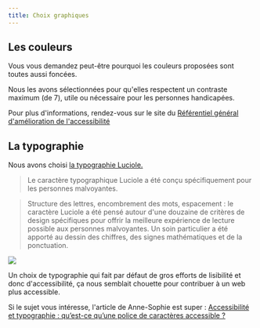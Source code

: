 ```yaml
---
title: Choix graphiques
---
```

## Les couleurs

Vous vous demandez peut-être pourquoi les couleurs proposées sont toutes aussi foncées.

Nous les avons sélectionnées pour qu'elles respectent un contraste maximum (de 7), utile ou nécessaire pour les personnes handicapées. 

Pour plus d'informations, rendez-vous sur le site du [Référentiel général d'amélioration de l'accessibilité](https://accessibilite.numerique.gouv.fr/methode/criteres-et-tests/#3.2)

## La typographie

Nous avons choisi [la typographie Luciole.](http://www.luciole-vision.com/)

> Le caractère typographique Luciole a été conçu spécifiquement pour les personnes malvoyantes. 

> Structure des lettres, encombrement des mots, espacement : le caractère Luciole a été pensé autour d'une douzaine de critères de design spécifiques pour offrir la meilleure expérience de lecture possible aux personnes malvoyantes. Un soin particulier a été apporté au dessin des chiffres, des signes mathématiques et de la ponctuation.

![](http://www.luciole-vision.com/images/about/luciole-typeface-01.jpg)


Un choix de typographie qui fait par défaut de gros efforts de lisibilité et donc d'accessibilité, ça nous semblait chouette pour contribuer à un web plus accessible.

Si le sujet vous intéresse, l'article de Anne-Sophie est super : [Accessibilité et typographie : qu’est-ce qu’une police de caractères accessible ?](https://blog.hello-bokeh.fr/2023/01/12/accessibilite-et-typographie-quest-ce-quune-police-de-caracteres-accessible/)